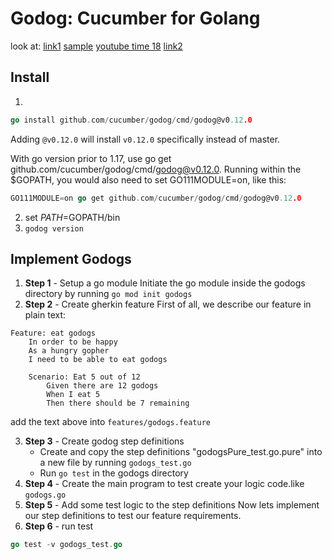 # Godog: Cucumber for Golang
look at:
[link1](https://github.com/cucumber/godog)
[sample](https://github.com/cucumber/godog/tree/main/_examples/godogs)
[youtube time 18](https://www.youtube.com/watch?v=ucLN1T0H5-A)
[link2](https://medium.com/propertyfinder-engineering/golang-api-testing-with-godog-2de8944d2511)

## Install
1.
```go
go install github.com/cucumber/godog/cmd/godog@v0.12.0
```
Adding `@v0.12.0` will install `v0.12.0` specifically instead of master.<br/>

With go version prior to 1.17, use go get github.com/cucumber/godog/cmd/godog@v0.12.0. Running within the $GOPATH, you would also need to set GO111MODULE=on, like this:
```go
GO111MODULE=on go get github.com/cucumber/godog/cmd/godog@v0.12.0
```
2. set $PATH=$GOPATH/bin
3. `godog version `

## Implement Godogs
1. **Step 1** - Setup a go module
Initiate the go module inside the godogs directory by running `go mod init godogs`
2. **Step 2** - Create gherkin feature 
First of all, we describe our feature in plain text:
```
Feature: eat godogs
    In order to be happy
    As a hungry gopher
    I need to be able to eat godogs

    Scenario: Eat 5 out of 12
        Given there are 12 godogs
        When I eat 5
        Then there should be 7 remaining
```
add the text above into `features/godogs.feature`

3. **Step 3** - Create godog step definitions
    - Create and copy the step definitions "godogsPure_test.go.pure" into a new file by running `godogs_test.go`
    - Run `go test` in the godogs directory
4. **Step 4** - Create the main program to test
 create your logic code.like `godogs.go`
5. **Step 5** - Add some test logic to the step definitions
 Now lets implement our step definitions to test our feature requirements.
6. **Step 6** - run test
```go
go test -v godogs_test.go
```